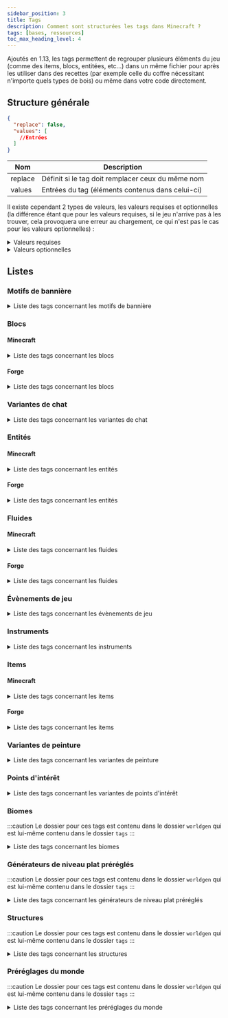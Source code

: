 ```yaml
---
sidebar_position: 3
title: Tags
description: Comment sont structurées les tags dans Minecraft ?
tags: [bases, ressources]
toc_max_heading_level: 4
---
```


Ajoutés en 1.13, les tags permettent de regrouper plusieurs éléments du jeu (comme des items, blocs, entitées, etc...) dans un même fichier pour après les utiliser dans des recettes (par exemple celle du coffre nécessitant n'importe quels types de bois) ou même dans votre code directement.

## Structure générale

```json
{
  "replace": false,
  "values": [
    //Entrées
  ]
}
```

| Nom     | Description                                       |
|---------|---------------------------------------------------|
| replace | Définit si le tag doit remplacer ceux du même nom |
| values  | Entrées du tag (éléments contenus dans celui-ci)  |

Il existe cependant 2 types de valeurs, les valeurs requises et optionnelles (la différence étant que pour les valeurs requises, si le jeu n'arrive pas à les trouver, cela provoquera une erreur au chargement, ce qui n'est pas le cas pour les valeurs optionnelles) :
<details>
  <summary>Valeurs requises</summary>

Celle-ci peuvent prendre 2 valeurs, soit un identifiant faisant référence à un élément du jeu, soit un identifiant faisant référence à un tag (précédé d'un `#`).

```json
"minecraft:diamond_block"
```

```json
"#minecraft:stone_bricks"
```
  
</details>

<details>
  <summary>Valeurs optionnelles</summary>

Celle-ci peuvent prendre 2 valeurs au niveau du champ `ìd`, soit un identifiant faisant référence à un élément du jeu, soit un identifiant faisant référence à un tag (précédé d'un `#`). Le champ `required` permet quant à lui de définir si l'entrée est requise ou non (dans le cas d'une entrée optionnelle il faudrat le définir sur `false`).

```json
{
  "id": "minecraft:diamond_block",
  "required": false
}
```

```json
{
  "id": "#minecraft:stone_bricks",
  "required": false
}
```

</details>

## Listes

### Motifs de bannière

<details>

<summary>Liste des tags concernant les motifs de bannière</summary>

| Identifiant            | Description                                                                  |
|------------------------|------------------------------------------------------------------------------|
| `pattern_item/creeper` | Liste des motifs qui peuvent être fabriqués en utilisant le motif de creeper |
| `pattern_item/flower`  | Liste des motifs qui peuvent être fabriqués en utilisant le motif de fleur   |
| `pattern_item/globe`   | Liste des motifs qui peuvent être fabriqués en utilisant le motif de globe   |
| `pattern_item/mojang`  | Liste des motifs qui peuvent être fabriqués en utilisant le motif de Mojang  |
| `pattern_item/piglin`  | Liste des motifs qui peuvent être fabriqués en utilisant le motif de Piglin  |
| `pattern_item/skull`   | Liste des motifs qui peuvent être fabriqués en utilisant le motif de crâne   |
| `no_item_required`     | Liste des motifs qui peuvent être fabriqués sans aucun item                  |

</details>

### Blocs

#### Minecraft

<details>
<summary>Liste des tags concernant les blocs</summary>

| Identifiant                                | Description                                                                                                                                                                   |
|--------------------------------------------|-------------------------------------------------------------------------------------------------------------------------------------------------------------------------------|
| `mineable/axe`                             | Liste des blocs pouvant être miné efficacement avec une hache                                                                                                                 |
| `mineable/hoe`                             | Liste des blocs pouvant être miné efficacement avec une houe                                                                                                                  |
| `mineable/pickaxe`                         | Liste des blocs pouvant être miné efficacement avec une pioche                                                                                                                |
| `mineable/shovel`                          | Liste des blocs pouvant être miné efficacement avec une pelle                                                                                                                 |
| `acacia_logs`                              | Liste des blocs qui sont des buches d'acacia                                                                                                                                  |
| `ancient_city_replaceable`                 | Liste des blocs remplaçables par les cités antiques                                                                                                                           |
| `animals_spawnable_on`                     | Liste des blocs sur lesquels les animaux peuvent apparaître                                                                                                                   |
| `anvil`                                    | Liste des blocs qui sont des enclumes                                                                                                                                         |
| `axolotls_spawnable_on`                    | Liste des blocs sur lesquels les axolotls peuvent apparaître                                                                                                                  |
| `azalea_grows_on`                          | Liste des blocs sur lesquels les arbres d'azalées peuvent pousser                                                                                                             |
| `azalea_root_replaceable`                  | Liste des blocs qui peuvent être remplacé par les racines des azalées                                                                                                         |
| `bamboo_plantable_on`                      | Liste des blocs où le bambou peut être planté                                                                                                                                 |
| `banners`                                  | Liste des blocs qui sont des bannières                                                                                                                                        |
| `base_stone_nether`                        | Liste des blocs qui peuvent être remplacés par des ressources (par exemple des minerais) de la dimension du Nether                                                            |
| `base_stone_overworld`                     | Liste des blocs qui peuvent être remplacés par des ressources (par exemple des minerais) du monde normal                                                                      |
| `beacon_base_blocks`                       | Liste des blocs qui peuvent activer une balise selon une structure prédéfinie                                                                                                 |
| `beds`                                     | Liste des blocs qui sont des lits                                                                                                                                             |
| `beehives`                                 | Liste des blocs qui sont des ruches                                                                                                                                           |
| `bee_growables`                            | Liste des blocs qui réagissent au pollen des abeilles pour pousser plus rapidement                                                                                            |
| `big_dripleaf_placeable`                   | Liste des blocs qui peuvent servir de base pour les grandes foliogoutte                                                                                                       |
| `birch_logs`                               | Liste des blocs qui sont des buches de bouleau                                                                                                                                |
| `buttons`                                  | Liste des blocs qui sont des boutons                                                                                                                                          |
| `campfires`                                | Liste des blocs qui sont des feux de camp                                                                                                                                     |
| `candles`                                  | Liste des blocs qui sont des bougies                                                                                                                                          |
| `candle_cakes`                             | Liste des blocs qui sont des gâteaux avec une bougie                                                                                                                          |
| `cauldrons`                                | Liste des blocs qui sont des chaudrons                                                                                                                                        |
| `cave_vines`                               | Liste des blocs qui sont des lianes des cavernes                                                                                                                              |
| `climbable`                                | Liste des blocs qui sont escaladables                                                                                                                                         |
| `coal_ores`                                | Liste des blocs qui sont des minerais de charbon                                                                                                                              |
| `completes_find_tree_tutorial`             | Liste des blocs qui, quand ils sont cassés, permettent de compléter le tutoriel `find_tree`                                                                                   |
| `convertable_to_mud`                       | Liste des blocs qui peuvent être convertis en boue                                                                                                                            |
| `copper_ores`                              | Liste des blocs qui sont des minerais de cuivre                                                                                                                               |
| `corals`                                   | Liste des blocs qui sont des coraux (en général)                                                                                                                              |
| `coral_blocks`                             | Liste des blocs qui sont des coraux (blocs)                                                                                                                                   |
| `coral_plants`                             | Liste des blocs qui sont des coraux (plantes)                                                                                                                                 |
| `crimson_stems`                            | Liste des blocs qui sont des tiges carmins                                                                                                                                    |
| `crops`                                    | Liste des blocs qui sont des cultures                                                                                                                                         |
| `crystal_sound_blocks`                     | Liste des blocs qui émettent le son "amethyst block chime" de manière répétée pendant un court laps de temps après avoir été piétinés  ( le volume diminuant progressivement) |
| `dampens_vibrations`                       | Liste des blocs absorbant les vibrations qui le touchent                                                                                                                      |
| `dark_oak_logs`                            | Liste des blocs qui sont des buches de bois sombre                                                                                                                            |
| `dead_bush_may_place_on`                   | Liste des blocs sur lesquelles les arbustes morts peuvent pousser                                                                                                             |
| `deepslate_ore_replaceables`               | Liste des blocs pouvant être remplacés par des minerais des profondeurs                                                                                                       |
| `diamond_ores`                             | Liste des blocs qui sont des minerais de diamant                                                                                                                              |
| `dirt`                                     | Liste des blocs qui sont de la terre                                                                                                                                          |
| `doors`                                    | Liste des blocs qui sont des portes                                                                                                                                           |
| `dragon_immune`                            | Liste des blocs qui sont immunisés contre le dragon                                                                                                                           |
| `dragon_transparent`                       | Liste des blocs qui peuvent être traversés par le dragon sans les détruire                                                                                                    |
| `dripstone_replaceable_blocks`             | Liste des blocs pouvant être remplacés par des blocs de spéléothème                                                                                                           |
| `emerald_ores`                             | Liste des blocs qui sont des minerais d'émeraude                                                                                                                              |
| `enderman_holdable`                        | Liste des blocs pouvant être récupérés par des enderman                                                                                                                       |
| `fall_damage_resetting`                    | Liste des blocs qui réinitialisent les dégâts de chute d'un joueur                                                                                                            |
| `features_cannot_replace`                  | Liste des blocs ne peuvent pas être remplacés par des éléments générés                                                                                                        |
| `fences`                                   | Liste des blocs qui sont des barrières                                                                                                                                        |
| `fence_gates`                              | Liste des blocs qui sont des portillons                                                                                                                                       |
| `fire`                                     | Liste des blocs qui sont du feu                                                                                                                                               |
| `flowers`                                  | Liste des blocs qui sont des fleurs                                                                                                                                           |
| `flower_pots`                              | Liste des blocs qui sont des fleurs dans des pots                                                                                                                             |
| `foxes_spawnable_on`                       | Liste des blocs sur lesquels les loups peuvent apparaître                                                                                                                     |
| `frogs_spawnable_on`                       | Liste des blocs sur lesquels les grenouilles peuvent apparaître                                                                                                               |
| `frog_prefer_jump_to`                      | Liste des blocs sur lesquels les grenouilles préfèrent sauter                                                                                                                 |
| `geode_invalid_blocks`                     | Liste des blocs qui empêchent les géodes de se générer                                                                                                                        |
| `goats_spawnable_on`                       | Liste des blocs sur lesquels les chèvres peuvent apparaître                                                                                                                   |
| `gold_ores`                                | Liste des blocs qui sont des minerais d'or                                                                                                                                    |
| `guarded_by_piglins`                       | Liste des blocs qui rendent hostile les Piglin's quand ils sont cassés ou ouvert (pour ceux le pouvant)                                                                       |
| `hoglin_repellents`                        | Liste des blocs qui font fuir les hoglin's                                                                                                                                    |
| `ice`                                      | Liste des blocs qui sont de la glace                                                                                                                                          |
| `impermeable`                              | Liste des blocs qui ne laissent pas passer les fluides ou le miel                                                                                                             |
| `infiniburn_end`                           | Liste des blocs qui peuvent rester en feu éternellement dans la dimension de l'Ender                                                                                          |
| `infiniburn_nether`                        | Liste des blocs qui peuvent rester en feu éternellement dans la dimension du Nether                                                                                           |
| `infiniburn_overworld`                     | Liste des blocs qui peuvent rester en feu éternellement dans le monde normal                                                                                                  |
| `inside_step_sound_blocks`                 | Liste des blocs jouant le son de pas quand une entité marche à l'intérieur                                                                                                    |
| `iron_ores`                                | Liste des blocs qui sont des minerais de fer                                                                                                                                  |
| `jungle_logs`                              | Liste des blocs qui sont des buches de bois de la jungle                                                                                                                      |
| `lapis_ores`                               | Liste des blocs qui sont des minerais de lapis lazuli                                                                                                                         |
| `lava_pool_stone_cannot_replace`           | Liste des blocs qui ne peuvent pas être remplacé par la génération d'un lac de lave                                                                                           |
| `leaves`                                   | Liste des blocs qui sont des feuilles                                                                                                                                         |
| `logs`                                     | Liste des blocs qui sont des buches                                                                                                                                           |
| `logs_that_burn`                           | Liste des blocs de buche qui sont inflammables                                                                                                                                |
| `lush_ground_replaceable`                  | Liste des blocs qui seront remplacés par de la terre racineuse                                                                                                                |
| `mangrove_logs`                            | Liste des blocs qui sont des buches en palétuvier                                                                                                                             |
| `mangrove_logs_can_grow_through`           | Liste des blocs qui peuvent être traversés par le tronc d'un palétuvier quand il pousse                                                                                       |
| `mangrove_roots_can_grow_through`          | Liste des blocs qui peuvent être traversés par les racines d'un palétuvier quand il pousse                                                                                    |
| `mooshrooms_spawnable_on`                  | Liste des blocs sur lesquels les vaches champignon peuvent apparaître                                                                                                         |
| `moss_replaceable`                         | Liste des blocs qui peuvent être remplacés par des blocs de mousse lorsque de la poudre d'os a été appliquée à un bloc de mousse voisin                                       |
| `mushroom_grow_block`                      | Liste des blocs sur lesquels les champignons peuvent être placés ou se propager                                                                                               |
| `needs_diamond_tool`                       | Liste des blocs nécessitant un outil en diamant pour être récolté                                                                                                             |
| `needs_iron_tool`                          | Liste des blocs nécessitant un outil en fer pour être récolté                                                                                                                 |
| `needs_stone_tool`                         | Liste des blocs nécessitant un outil en pierre pour être récolté                                                                                                              |
| `nether_carver_replaceables`               | Liste des blocs qui peuvent être détruit par le générateur de monde pour y creuser des grottes dans le Nether                                                                 |
| `non_flammable_wood`                       | Liste des blocs de bois qui sont inflammables                                                                                                                                 |
| `nylium`                                   | Liste des blocs qui sont des blocs de nylium                                                                                                                                  |
| `oak_logs`                                 | Liste des blocs qui sont des buches de bois de chêne                                                                                                                          |
| `occludes_vibration_signals`               | Liste des blocs qui empêchent les capteurs sculk d'entendre les vibrations si le bloc se trouve entre le capteur et la vibration                                              |
| `overworld_carver_replaceables`            | Liste des blocs qui peuvent être détruit par le générateur de monde pour y creuser des grottes dans le monde normal                                                           |
| `overworld_natural_logs`                   | Liste des blocs de tronc d'arbre naturellement présent dans le monde normal                                                                                                   |
| `parrots_spawnable_on`                     | Liste des blocs sur lesquels les perroquets peuvent apparaître                                                                                                                |
| `piglin_repellents`                        | Liste des blocs qui font fuir les piglin's                                                                                                                                    |
| `planks`                                   | Liste des blocs qui sont des planches                                                                                                                                         |
| `polar_bears_spawnable_on_in_frozen_ocean` | Liste des blocs sur lesquels les ours polaires peuvent apparaître dans des biomes d'océan gelé                                                                                |
| `portals`                                  | Liste des blocs qui sont des portails                                                                                                                                         |
| `pressure_plates`                          | Liste des blocs qui sont des plaques de pression                                                                                                                              |
| `prevent_mob_spawning_inside`              | Liste des blocs empêchent les monstres d'apparaître à l'intérieur de ceux-ci                                                                                                  |
| `rabbits_spawnable_on`                     | Liste des blocs sur lesquels les lapins peuvent apparaître                                                                                                                    |
| `rails`                                    | Liste des blocs qui sont des rails                                                                                                                                            |
| `redstone_ores`                            | Liste des blocs qui sont des minerais de redstone                                                                                                                             |
| `replaceable_plants`                       | Liste des plantes qui peuvent être remplacées pendant la génération d'un élément                                                                                              |
| `sand`                                     | Liste des blocs qui sont du sable                                                                                                                                             |
| `saplings`                                 | Liste des blocs qui sont des pousses d'arbre                                                                                                                                  |
| `sculk_replaceable`                        | Liste des blocs qui peuvent être remplacé par des blocs de la familles des sculks lors de la génération du sculls                                                             |
| `sculk_replaceable_world_gen`              | Liste des blocs qui peuvent être remplacé par des blocs de la familles des sculks lors de la génération du sculls par le générateur de monde                                  |
| `shulker_boxes`                            | Liste des blocs qui sont des boites de shulker                                                                                                                                |
| `signs`                                    | Liste des blocs qui sont des panneaux                                                                                                                                         |
| `slabs`                                    | Liste des blocs qui sont des dalles                                                                                                                                           |
| `small_dripleaf_placeable`                 | Liste des blocs sur lesquels il est possible de placer les petites foliogoutes                                                                                                |
| `small_flowers`                            | Liste des blocs qui sont des petites fleurs                                                                                                                                   |
| `snaps_goat_horn`                          | Liste des blocs qui cassent une corne aux chèvres quand elles chargent dedans                                                                                                 |
| `snow`                                     | Liste des blocs qui sont de la neige                                                                                                                                          |
| `snow_layer_cannot_survive_on`             | Liste des blocs sur lesquels les couches de neige ne peuvent pas survivre                                                                                                     |
| `snow_layer_can_survive_on`                | Liste des blocs sur lesquels les couches de neige peuvent survivre                                                                                                            |
| `soul_fire_base_blocks`                    | Liste des blocs qui peuvent supporter le feu des âmes                                                                                                                         |
| `soul_speed_blocks`                        | Liste des blocs qui donnent un effet de vitesse si jamais un joueur se situe sur l'un d'entre eux avec des bottes ayant l'enchantement _Agilité des âmes_                     |
| `spruce_logs`                              | Liste des blocs qui sont des buches de bois de sapin                                                                                                                          |
| `stairs`                                   | Liste des blocs qui sont des escaliers                                                                                                                                        |
| `standing_signs`                           | Liste des blocs qui sont des panneaux qui sont sur pied                                                                                                                       |
| `stone_bricks`                             | Liste des blocs qui sont des pierres taillées                                                                                                                                 |
| `stone_ore_replaceables`                   | Liste des blocs pouvant être remplacés par des minerais                                                                                                                       |
| `stone_pressure_plates`                    | Liste des blocs qui sont des plaques de pression en pierre                                                                                                                    |
| `strider_warm_blocks`                      | Liste des blocs qui ne font pas trembler un strider si jamais il se retrouve dessus                                                                                           |
| `tall_flowers`                             | Liste des blocs qui sont des fleurs hautes                                                                                                                                    |
| `terracotta`                               | Liste des blocs qui sont de la terre cuite                                                                                                                                    |
| `trapdoors`                                | Liste des blocs qui sont des trappes                                                                                                                                          |
| `underwater_bonemeals`                     | Liste des plantes aquatiques qui poussent dans le fond des océans                                                                                                             |
| `unstable_bottom_center`                   | Liste des blocs qui ne peuvent pas supporter les lanternes et les cloches sur leur face inférieure                                                                            |
| `valid_spawn`                              | Liste des blocs qui sont valides pour l'apparition d'un joueur                                                                                                                |
| `walls`                                    | Liste des blocs qui sont des murets                                                                                                                                           |
| `wall_corals`                              | Liste des blocs qui sont des coraux muraux                                                                                                                                    |
| `wall_post_override`                       | Liste des blocs qui transforment les murs en piliers, même s'ils ne sont pas solides                                                                                          |
| `wall_signs`                               | Liste des blocs qui sont des panneaux accrochés au mur                                                                                                                        |
| `warped_stems`                             | Liste des blocs qui sont des tiges biscornues                                                                                                                                 |
| `wart_blocks`                              | Liste des blocs qui sont des blocs de verrue                                                                                                                                  |
| `wither_immune`                            | Liste des blocs qui sont immunisés contre les explosions du Wither                                                                                                            |
| `wither_summon_base_blocks`                | Liste des blocs utilisables pour faire apparaître le Wither                                                                                                                   |
| `wolves_spawnable_on`                      | Liste des blocs sur lesquels les loups peuvent apparaître                                                                                                                     |
| `wooden_buttons`                           | Liste des blocs qui sont des boutons en bois                                                                                                                                  |
| `wooden_doors`                             | Liste des blocs qui sont des portes en bois                                                                                                                                   |
| `wooden_fences`                            | Liste des blocs qui sont des barrières en bois                                                                                                                                |
| `wooden_pressure_plates`                   | Liste des blocs qui sont des plaques de pression en bois                                                                                                                      |
| `wooden_slabs`                             | Liste des blocs qui sont des dalles en bois                                                                                                                                   |
| `wooden_stairs`                            | Liste des blocs qui sont des escaliers en bois                                                                                                                                |
| `wooden_trapdoors`                         | Liste des blocs qui sont des trappes en bois                                                                                                                                  |
| `wool`                                     | Liste des blocs qui sont des laines                                                                                                                                           |
| `wool_carpets`                             | Liste des blocs qui sont des tapis de laine                                                                                                                                   |

</details>

#### Forge

<details>

<summary>Liste des tags concernant les blocs</summary>

| Identifiant                               | Description                                                                                                            |
|-------------------------------------------|------------------------------------------------------------------------------------------------------------------------|
| `barrels/wooden`                          | Liste des blocs qui sont des barils en bois                                                                            |
| `chests/ender`                            | Liste des blocs qui sont des coffres de l'Ender                                                                        |
| `chests/trapped`                          | Liste des blocs qui sont des coffres piégés                                                                            |
| `chests/wooden`                           | Liste des blocs qui sont des coffres en bois                                                                           |
| `cobblestone/deepslate`                   | Liste des blocs qui sont des pierres des abîmes                                                                        |
| `cobblestone/infested`                    | Liste des blocs qui sont des pierres infestées                                                                         |
| `cobblestone/mossy`                       | Liste des blocs qui sont des pierres moussues                                                                          |
| `cobblestone/normal`                      | Liste des blocs qui sont des pierres normales                                                                          |
| `fence_gates/wooden`                      | Liste des blocs qui sont des portillons en bois                                                                        |
| `fences/nether_brick`                     | Liste des blocs qui sont des barrières en briques du Nether                                                            |
| `fences/wooden`                           | Liste des blocs qui sont des barrières en bois                                                                         |
| `glass/black`                             | Liste des blocs qui sont du verre noir                                                                                 |
| `glass/blue`                              | Liste des blocs qui sont du verre bleu                                                                                 |
| `glass/brown`                             | Liste des blocs qui sont du verre marron                                                                               |
| `glass/colorless`                         | Liste des blocs qui sont du verre non coloré                                                                           |
| `glass/cyan`                              | Liste des blocs qui sont du verre cyan                                                                                 |
| `glass/gray`                              | Liste des blocs qui sont du verre gris                                                                                 |
| `glass/green`                             | Liste des blocs qui sont du verre vert                                                                                 |
| `glass/light_blue`                        | Liste des blocs qui sont du verre bleu clair                                                                           |
| `glass/light_gray`                        | Liste des blocs qui sont du verre gris clair                                                                           |
| `glass/lime`                              | Liste des blocs qui sont du verre vert clair                                                                           |
| `glass/magenta`                           | Liste des blocs qui sont du verre magenta                                                                              |
| `glass/orange`                            | Liste des blocs qui sont du verre orange                                                                               |
| `glass/pink`                              | Liste des blocs qui sont du verre rose                                                                                 |
| `glass/purple`                            | Liste des blocs qui sont du verre violet                                                                               |
| `glass/red`                               | Liste des blocs qui sont du verre rouge                                                                                |
| `glass/silica`                            | Liste de tous les blocs de verre (colorés ou non)                                                                      |
| `glass/tinted`                            | Liste des blocs qui sont du verre tinté                                                                                |
| `glass/white`                             | Liste des blocs qui sont du verre blanc                                                                                |
| `glass/yellow`                            | Liste des blocs qui sont du verre jaune                                                                                |
| `glass_panes/black`                       | Liste des blocs qui sont des vitres noires                                                                             |
| `glass_panes/blue`                        | Liste des blocs qui sont des vitres bleues                                                                             |
| `glass_panes/brown`                       | Liste des blocs qui sont des vitres marron                                                                             |
| `glass_panes/colorless`                   | Liste des blocs qui sont des vitres non colorées                                                                       |
| `glass_panes/cyan`                        | Liste des blocs qui sont des vitres cyan                                                                               |
| `glass_panes/gray`                        | Liste des blocs qui sont des vitres grises                                                                             |
| `glass_panes/green`                       | Liste des blocs qui sont des vitres vertes                                                                             |
| `glass_panes/light_blue`                  | Liste des blocs qui sont des vitres bleu clair                                                                         |
| `glass_panes/light_gray`                  | Liste des blocs qui sont des vitres gris clair                                                                         |
| `glass_panes/lime`                        | Liste des blocs qui sont des vitres vert clair                                                                         |
| `glass_panes/magenta`                     | Liste des blocs qui sont des vitres magenta                                                                            |
| `glass_panes/orange`                      | Liste des blocs qui sont des vitres oranges                                                                            |
| `glass_panes/pink`                        | Liste des blocs qui sont des vitres roses                                                                              |
| `glass_panes/purple`                      | Liste des blocs qui sont des vitres violettes                                                                          |
| `glass_panes/red`                         | Liste des blocs qui sont des vitres rouges                                                                             |
| `glass_panes/white`                       | Liste des blocs qui sont des vitres blanches                                                                           |
| `glass_panes/yellow`                      | Liste des blocs qui sont des vitres jaunes                                                                             |
| `ore_bearing_ground/deepslate`            | Liste des blocs qui sont remplacés par des minerais des profondeurs pendant, la génération                             |
| `ore_bearing_ground/netherrack`           | Liste des blocs qui sont remplacés par des minerais du Nether pendant, la génération                                   |
| `ore_bearing_ground/stone`                | Liste des blocs qui sont remplacés par des minerais de la surface, pendant la génération                               |
| `ore_rates/dense`                         | Liste des blocs qui sont des minerais qui, en moyenne, permettent d'obtenir plus d'une ressource du matériau donné     |
| `ore_rates/singular`                      | Liste des blocs qui sont des minerais qui, en moyenne, permettent d'obtenir en moyenne une ressource du matériau donné |
| `ore_rates/sparse`                        | Liste des blocs qui sont des minerais qui, en moyenne, permettent d'obtenir moins d'une ressource du matériau donné    |
| `ore/coal`                                | Liste des blocs qui sont des minerais de charbon                                                                       |
| `ore/copper`                              | Liste des blocs qui sont des minerais de cuivre                                                                        |
| `ore/diamond`                             | Liste des blocs qui sont des minerais de diamant                                                                       |
| `ore/emerald`                             | Liste des blocs qui sont des minerais d'émeraude                                                                       |
| `ore/gold`                                | Liste des blocs qui sont des minerais d'or                                                                             |
| `ore/iron`                                | Liste des blocs qui sont des minerais de fer                                                                           |
| `ore/lapis`                               | Liste des blocs qui sont des minerais de lapis lazuli                                                                  |
| `ore/netherite_scrap`                     | Liste des blocs qui sont des minerais de fragments de Netherite                                                        |
| `ore/quartz`                              | Liste des blocs qui sont des minerais de quartz                                                                        |
| `ore/redstone`                            | Liste des blocs qui sont des minerais de redstone                                                                      |
| `ores_in_ground/deepslate`                | Liste des blocs qui sont des minerais des profondeurs                                                                  |
| `ores_in_ground/netherrack`               | Liste des blocs qui sont des minerais du Nether                                                                        |
| `ores_in_ground/stone`                    | Liste des blocs qui sont des minerais de la surface                                                                    |
| `sand/colorless`                          | Liste des blocs qui sont du sable non coloré                                                                           |
| `sand/red`                                | Liste des blocs qui sont du sable rouge                                                                                |
| `storage_blocks/amethyst`                 | Liste des blocs qui sont des blocs de stockage pour l'améthyste                                                        |
| `storage_blocks/coal`                     | Liste des blocs qui sont des blocs de stockage pour le charbon                                                         |
| `storage_blocks/copper`                   | Liste des blocs qui sont des blocs de stockage pour le cuivre                                                          |
| `storage_blocks/diamond`                  | Liste des blocs qui sont des blocs de stockage pour le diamant                                                         |
| `storage_blocks/emerald`                  | Liste des blocs qui sont des blocs de stockage pour l'émeraude                                                         |
| `storage_blocks/gold`                     | Liste des blocs qui sont des blocs de stockage pour l'or                                                               |
| `storage_blocks/iron`                     | Liste des blocs qui sont des blocs de stockage pour le fer                                                             |
| `storage_blocks/lapis`                    | Liste des blocs qui sont des blocs de stockage pour le lapis lazuli                                                    |
| `storage_blocks/netherite`                | Liste des blocs qui sont des blocs de stockage pour la netherite                                                       |
| `storage_blocks/quartz`                   | Liste des blocs qui sont des blocs de stockage pour le quartz                                                          |
| `storage_blocks/raw_copper`               | Liste des blocs qui sont des blocs de stockage pour le cuivre brut                                                     |
| `storage_blocks/raw_gold`                 | Liste des blocs qui sont des blocs de stockage pour l'or brut                                                          |
| `storage_blocks/raw_iron`                 | Liste des blocs qui sont des blocs de stockage pour le fer brut                                                        |
| `storage_blocks/redstone`                 | Liste des blocs qui sont des blocs de stockage pour la redstone                                                        |
| `barrels`                                 | Liste des blocs qui sont des barils                                                                                    |
| `bookshelves`                             | Liste des blocs qui sont des bibliothèques                                                                             |
| `chests`                                  | Liste des blocs qui sont des coffres                                                                                   |
| `cobblestone`                             | Liste des blocs qui sont des pierres                                                                                   |
| `end_stones`                              | Liste des blocs qui sont des roches de l'End                                                                           |
| `enderman_place_on_blacklist`             | Liste des blocs où les Enderman ne peuvent placer de blocs                                                             |
| `fence_gates`                             | Liste des blocs qui sont des portillons                                                                                |
| `fences`                                  | Liste des blocs qui sont des barrières                                                                                 |
| `glass`                                   | Liste des blocs qui sont du verre                                                                                      |
| `glass_panes`                             | Liste des blocs qui sont des vitres                                                                                    |
| `gravel`                                  | Liste des blocs qui sont du gravier                                                                                    |
| `netherrack`                              | Liste des blocs qui sont de la roche du Nether                                                                         |
| `obsidian`                                | Liste des blocs qui sont de l'obsidienne                                                                               |
| `ores`                                    | Liste des blocs qui sont des minerais                                                                                  |
| `sand`                                    | Liste des blocs qui sont du sable                                                                                      |
| `sandstone`                               | Liste des blocs qui sont du grès                                                                                       |
| `stained_glass`                           | Liste des blocs qui sont du verre teinté                                                                               |
| `stained_glass_panes`                     | Liste des blocs qui sont des vitres teintées                                                                           |
| `stone`                                   | Liste des blocs qui sont de la roche                                                                                   |
| `storage_blocks`                          | Liste des blocs qui sont des blocs de stockage                                                                         |

</details>

### Variantes de chat

<details>

<summary>Liste des tags concernant les variantes de chat</summary>

| Identifiant        | Description                                                     |
|--------------------|-----------------------------------------------------------------|
| `default_spawns`   | Liste des variantes de chat pouvant apparaitre naturellement    |
| `full_moon_spawns` | Liste des variantes de chat pouvant apparaitre à la pleine lune |

</details>

### Entités

#### Minecraft

<details>

<summary>Liste des tags concernant les entités</summary>

| Identifiant                  | Description                                                                                              |
|------------------------------|----------------------------------------------------------------------------------------------------------|
| `arrows`                     | Liste de toutes les flèches (entités)                                                                    |
| `axolotl_always_hostiles`    | Liste des entités contre lesquels les axolotls sont toujours hostiles                                    |
| `axolotl_hunt_targets`       | Liste des entités que les axolotls attaquent                                                             |
| `beehive_inhabitors`         | Liste des entités qui habitent dans une ruche                                                            |
| `freeze_hurts_extra_types`   | Liste des entités qui sont plus sensible au froid et subissent donc des points de dégâts supplémentaires |
| `freeze_immune_entity_types` | Liste des entités qui ne gèlent pas dans la poudreuse                                                    |
| `frog_food`                  | Liste des entités qui peuvent être mangées par les grenouilles                                           |
| `impact_projectiles`         | Liste des entités qui sont des projectiles                                                               |
| `powder_snow_walkable_mobs`  | Liste des entités qui peuvent marcher sur la poudreuse sans s'enfoncer dedans                            |
| `raiders`                    | Liste des entités qui composent les raids contre les villages                                            |
| `skeletons`                  | Liste de tous les types de squelette                                                                     |

</details>

#### Forge

<details>

<summary>Liste des tags concernant les entités</summary>

| Identifiant | Description                     |
|-------------|---------------------------------|
| `bosses`    | Liste de tous les "boss" du jeu |

</details>

### Fluides

#### Minecraft

<details>

<summary>Liste des tags concernant les fluides</summary>

| Identifiant | Description                           |
|-------------|---------------------------------------|
| `lava`      | Liste des fluides qui sont de la lave |
| `water`     | Liste des fluides qui sont de l'eau   |

</details>

#### Forge

<details>

<summary>Liste des tags concernant les fluides</summary>

| Identifiant | Description                        |
|-------------|------------------------------------|
| `milk`      | Liste des fluides qui sont du lait |

</details>

### Évènements de jeu

<details>

<summary>Liste des tags concernant les évènements de jeu</summary>

| Identifiant                  | Description                                                                                       |
|------------------------------|---------------------------------------------------------------------------------------------------|
| `allay_can_listen`           | Liste des évènements pouvant être écoutés par les allay's                                         |
| `ignore_vibrations_sneaking` | Liste des évènements considérés comme des vibrations, qui peuvent être masqués en s'accroupissant |
| `shrieker_can_listen`        | Liste des évènements pouvant être écoutés par les _shrieker_'s                                    |
| `vibrations`                 | Liste des évènements considérés comme des vibrations                                              |
| `warden_can_listen`          | Liste des évènements pouvant être écoutés par les warden's                                        |

</details>

### Instruments

<details>

<summary>Liste des tags concernant les instruments</summary>

| Identifiant            | Description                                                                   |
|------------------------|-------------------------------------------------------------------------------|
| `goat_horns`           | Liste des instruments des cornes de chèvres lâchées par des chèvres           |
| `regular_goat_horns`   | Liste des instruments des cornes de chèvres lâchées par des chèvres normales  |
| `screaming_goat_horns` | Liste des instruments des cornes de chèvres lâchées par des chèvres hurlantes |

</details>

### Items

#### Minecraft

<details>

<summary>Liste des tags concernant les items</summary>

| Identifiant                    | Description                                                                                      |
|--------------------------------|--------------------------------------------------------------------------------------------------|
| `acacia_logs`                  | Liste de toutes les types de buche en acajou                                                     |
| `anvil`                        | Liste de tous les types d'enclumes                                                               |
| `arrows`                       | Liste de tous les types de flèche                                                                |
| `axolotl_tempt_items`          | Liste des items permettant d'attirer des axolotl                                                 |
| `banners`                      | Liste de toutes les bannières avec leurs couleurs respective                                     |
| `beacon_payment_items`         | Liste des items pouvant être utilisés pour l'activation d'une balise                             |
| `beds`                         | Liste de tous les types de lits                                                                  |
| `birch_logs`                   | Liste de tous les types de troncs en bouleau                                                     |
| `boats`                        | Liste de tous les types de bateaux                                                               |
| `buttons`                      | Liste de tous les types de boutons                                                               |
| `candles`                      | Liste de tous les types de bougies                                                               |
| `chest_boats`                  | Liste de tous les types de bateaux avec coffre                                                   |
| `cluster_max_harvestables`     | Liste des outils permettant de récolter efficacement de l'améthyste                              |
| `coals`                        | Liste de tous les types de charbon                                                               |
| `coal_ores`                    | Liste des minerais de charbon                                                                    |
| `compasses`                    | Liste de tous les types de boussoles                                                             |
| `completes_find_tree_tutorial` | Liste des types de blocs permettant de completer le tutoriel `find_tree`                         |
| `copper_ores`                  | Liste des minerais de cuivre                                                                     |
| `creeper_drop_music_discs`     | Liste de tous les disques pouvant être _dropés_ par un creeper quand il est tué par un squelette |
| `crimson_stems`                | Liste de tous les types de troncs carmins                                                        |
| `dampens_vibrations`           | Liste de tous les types de blocs absorbant les vibrations qui le touchent                        |
| `dark_oak_logs`                | Liste de tous les types de troncs en chêne noir                                                  |
| `diamond_ores`                 | Liste des minerais de diamant                                                                    |
| `dirt`                         | Liste de tous les types de terre                                                                 |
| `doors`                        | Liste de tous les types de porte                                                                 |
| `emerald_ores`                 | Liste des minerais d'émeraude                                                                    |
| `fences`                       | Liste de tous les types de barrière                                                              |
| `fishes`                       | Liste de tous les types de poissons                                                              |
| `flowers`                      | Liste de tous les types de fleurs                                                                |
| `fox_food`                     | Liste des items que le renard peut manger                                                        |
| `freeze_immune_wearables`      | Liste de tous les item pouvant être portés qui immunisent contre le froid                        |
| `gold_ores`                    | Liste des minerais d'or                                                                          |
| `ignored_by_piglin_babies`     | Liste des items ignorés par les bébés piglins                                                    |
| `iron_ores`                    | Liste des minerais de fer                                                                        |
| `jungle_logs`                  | Liste de tous les types de troncs en acajou                                                      |
| `lapis_ores`                   | Liste des minerais de lapis lazuli                                                               |
| `leaves`                       | Liste de tous les types de feuilles                                                              |
| `lectern_books`                | Liste de tous les types de livres pouvant être posés sur un pupitre de lecture                   |
| `logs`                         | Liste de tous les types de troncs (avec ou sans écorse, etc...)                                  |
| `logs_that_burn`               | Liste des tous les types de troncs combustibles                                                  |
| `mangrove_logs`                | Liste des tous les types de troncs en palétuvier                                                 |
| `music_discs`                  | Liste de tous les disques de musique                                                             |
| `non_flammable_wood`           | Liste des tous les types de bois non combustibles                                                |
| `oak_logs`                     | Liste de tous les types de troncs en chêne                                                       |
| `overworld_natural_logs`       | Liste de tous les types de troncs naturellement présent dans le monde normal                     |
| `piglin_food`                  | Liste des items que mangent les piglins                                                          |
| `piglin_loved`                 | Liste des items que les Piglins accepte pour faire un échange                                    |
| `piglin_repellents`            | Liste des items qui repoussent les piglins                                                       |
| `planks`                       | Liste de tous les types de planches                                                              |
| `rails`                        | Liste de tous les types de rails                                                                 |
| `redstone_ores`                | Liste des minerais de redstone                                                                   |
| `sand`                         | Liste de tous les types de sables                                                                |
| `saplings`                     | Liste de tous les types de pousses d'arbre                                                       |
| `signs`                        | Liste de tous les types de panneaux                                                              |
| `slabs`                        | Liste de tous les types de dalles                                                                |
| `small_flowers`                | Liste de tous les types de _petites_ fleurs                                                      |
| `soul_fire_base_blocks`        | Liste des items produisant du feu bleu                                                           |
| `spruce_logs`                  | Liste de tous les types de troncs en sapin                                                       |
| `stairs`                       | Liste de tous les types d'escaliers                                                              |
| `stone_bricks`                 | Liste de tous les types de pierres taillées                                                      |
| `stone_crafting_materials`     | Liste des items permettant de crafter les objets à base de pierre                                |
| `stone_tool_materials`         | Liste des items permettant de crafter les outils et armes en roche                               |
| `tall_flowers`                 | Liste de tous les types de fleurs haute                                                          |
| `terracotta`                   | Liste de tous les types de terres cuites                                                         |
| `trapdoors`                    | Liste de tous les types de trappes                                                               |
| `walls`                        | Liste de tous les types de murets                                                                |
| `warped_stems`                 | Liste de tous les types de troncs biscornus                                                      |
| `wart_blocks`                  | Liste de tous les types de blocs de verrues                                                      |
| `wooden_buttons`               | Liste de tous les types de boutons en bois                                                       |
| `wooden_doors`                 | Liste de tous les types de portes en bois                                                        |
| `wooden_fences`                | Liste de tous les types de barrières en bois                                                     |
| `wooden_pressure_plates`       | Liste de tous les types de plaques de pression en bois                                           |
| `wooden_slabs`                 | Liste de tous les types de dalles en bois                                                        |
| `wooden_stairs`                | Liste de tous les types d'escaliers en bois                                                      |
| `wooden_trapdoors`             | Liste de tous les types de trappes en bois                                                       |
| `wool`                         | Liste de tous les types de laines                                                                |
| `wool_carpets`                 | Liste de tous les types de tapis en laine                                                        |

</details>

#### Forge

<details>

<summary>Liste des tags concernant les items</summary>

| Identifiant                 | Description                                       |
|-----------------------------|---------------------------------------------------|
| `armors/boots`              | Liste de tous les types de bottes                 |
| `armors/chestplates`        | Liste de tous les types de plastrons              |
| `armors/helmets`            | Liste de tous les types de casques                |
| `armors/leggings`           | Liste de tous les types de jambières              |
| `barrels/wooden`            | Liste de tous les types de barils en bois         |
| `chests/ender`              | Liste de tous les types de coffres de l'End       |
| `chests/trapped`            | Liste de tous les types de coffres en bois piégés |
| `chests/wooden`             | Liste de tous les types de coffres en bois        |
| `cobblestone/deepslate`     | Liste de tous les types de pierres des abîmes     |
| `cobblestone/infested`      | Liste de tous les types de pierres infestées      |
| `cobblestone/mossy`         | Liste de tous les types de pierres moussues       |
| `cobblestone/normal`        | Liste de tous les types de pierres normales       |
| `crops/beetroot`            | Liste de tous les types de betteraves             |
| `crops/carrot`              | Liste de tous les types de carottes               |
| `crops/nether_wart`         | Liste de tous les types de verrues du Nether      |
| `crops/potato`              | Liste de tous les types de pommes de terre        |
| `crops/wheat`               | Liste de tous les types de blés                   |

</details>

### Variantes de peinture

<details>

<summary>Liste des tags concernant les variantes de peinture</summary>

| Identifiant | Description                                              |
|-------------|----------------------------------------------------------|
| `placeable` | Liste des variantes de peinture plaçables en mode survie |

</details>

### Points d'intérêt

<details>

<summary>Liste des tags concernant les variantes de points d'intérêt</summary>

| Identifiant           | Description                                              |
|-----------------------|----------------------------------------------------------|
| `acquirable_job_site` | Liste des points d'intérêt recherchés par les villageois |
| `bee_home`            | Liste des points d'intérêt ciblés par les abeilles       |
| `village`             | Liste des points d'intérêt qui font partie d'un village  |

</details>

### Biomes

:::caution
Le dossier pour ces tags est contenu dans le dossier `worldgen` qui est lui-même contenu dans le dossier `tags`
:::

<details>

<summary>Liste des tags concernant les biomes</summary>

| Identifiant                                 | Description                                                                                                          |
|---------------------------------------------|----------------------------------------------------------------------------------------------------------------------|
| `has_structure\ancient_city`                | Liste des biomes pouvant contenir des cités antiques                                                                 |
| `has_structure\bastion_remnant`             | Liste des biomes pouvant contenir des ruines de bastion                                                              |
| `has_structure\buried_treasure`             | Liste des biomes pouvant contenir des trésors enfouis                                                                |
| `has_structure\desert_pyramid`              | Liste des biomes pouvant contenir des pyramides                                                                      |
| `has_structure\end_city`                    | Liste des biomes pouvant contenir des villes de l'End                                                                |
| `has_structure\igloo`                       | Liste des biomes pouvant contenir des igloos                                                                         |
| `has_structure\jungle_temple`               | Liste des biomes pouvant contenir des temples de la jungle                                                           |
| `has_structure\mineshaft`                   | Liste des biomes pouvant contenir des mines abandonnées                                                              |
| `has_structure\mineshaft_mesa`              | Liste des biomes pouvant contenir des mines abandonnées du mesa                                                      |
| `has_structure\nether_fortress`             | Liste des biomes pouvant contenir des forteresses du Nether                                                          |
| `has_structure\nether_fossil`               | Liste des biomes pouvant contenir des fossiles du Nether                                                             |
| `has_structure\ocean_monument`              | Liste des biomes pouvant contenir des monuments océaniques                                                           |
| `has_structure\ocean_ruin_cold`             | Liste des biomes pouvant contenir des ruines océaniques d'eaux froides                                               |
| `has_structure\ocean_ruin_warm`             | Liste des biomes pouvant contenir des ruines océaniques d'eaux chaudes                                               |
| `has_structure\pillager_outpost`            | Liste des biomes pouvant contenir des avant-postes de pillards                                                       |
| `has_structure\ruined_portal_desert`        | Liste des biomes pouvant contenir des ruines de portail du désert                                                    |
| `has_structure\ruined_portal_jungle`        | Liste des biomes pouvant contenir des ruines de portail de la jungle                                                 |
| `has_structure\ruined_portal_mountain`      | Liste des biomes pouvant contenir des ruines de portail des montages                                                 |
| `has_structure\ruined_portal_nether`        | Liste des biomes pouvant contenir des ruines de portail du Nether                                                    |
| `has_structure\ruined_portal_ocean`         | Liste des biomes pouvant contenir des ruines de portail de l'océan                                                   |
| `has_structure\ruined_portal_standard`      | Liste des biomes pouvant contenir des ruines de portail _standard_                                                   |
| `has_structure\ruined_portal_swamp`         | Liste des biomes pouvant contenir des ruines de portail des marais                                                   |
| `has_structure\shipwreck`                   | Liste des biomes pouvant contenir des épaves                                                                         |
| `has_structure\shipwreck_beached`           | Liste des biomes pouvant contenir des bateaux échoués sur une plage                                                  |
| `has_structure\stronghold`                  | Liste des biomes pouvant contenir des forts de l'End                                                                 |
| `has_structure\swamp_hut`                   | Liste des biomes pouvant contenir des huttes de sorcière                                                             |
| `has_structure\village_desert`              | Liste des biomes pouvant contenir des villages du désert                                                             |
| `has_structure\village_plains`              | Liste des biomes pouvant contenir des villages de la plaine                                                          |
| `has_structure\village_savanna`             | Liste des biomes pouvant contenir des villages de la savane                                                          |
| `has_structure\village_snowy`               | Liste des biomes pouvant contenir des villages enneigés                                                              |
| `has_structure\village_taiga`               | Liste des biomes pouvant contenir des villages de la taïga                                                           |
| `has_structure\woodland_mansion`            | Liste des biomes pouvant contenir des manoirs de la forêt                                                            |
| `allows_surface_slime_spawns`               | Liste des biomes dans lesquels les slimes peuvent apparaitre en surface                                              |
| `allows_tropical_fish_spawns_at_any_height` | Liste des biomes dans lesquels les poissons tropicaux peuvent apparaitre dans les lacs à n'importe quel altitude     |
| `has_closer_water_fog`                      | Liste des biomes dans lesquels la distance de vue sous l'eau est réduite                                             |
| `is_badlands`                               | Liste des biomes de type _badland_                                                                                   |
| `is_beach`                                  | Liste des biomes _plage_                                                                                             |
| `is_deep_ocean`                             | Liste des biomes de type _océan profond_                                                                             |
| `is_end`                                    | Liste des biomes de l'End                                                                                            |
| `is_forest`                                 | Liste des biomes de type _forêt_                                                                                     |
| `is_hill`                                   | Liste des biomes _collines_                                                                                          |
| `is_jungle`                                 | Liste des biomes de type _jungle_                                                                                    |
| `is_mountain`                               | Liste des biomes de type _montagne_                                                                                  |
| `is_nether`                                 | Liste des biomes du Nether                                                                                           |
| `is_ocean`                                  | Liste des biomes océaniques                                                                                          |
| `is_overworld`                              | Liste des biomes du monde normal                                                                                     |
| `is_river`                                  | Liste des différents type de _rivières_                                                                              |
| `is_savanna`                                | Liste des biomes de type _savane_                                                                                    |
| `is_taiga`                                  | Liste des biomes de type _taïga_                                                                                     |
| `mineshaft_blocking`                        | Liste des biomes où les mines abandonnées sont bloquées                                                              |
| `more_frequent_drowned_spawns`              | Liste des biomes dans lesquels la quantité d'apparition de noyé est plus importante que les autres                   |
| `only_allows_snow_and_gold_rabbits`         | Liste des biomes dans lesquels les lapins qui apparaissent sont de couleur beige uniquement                          |
| `plays_underwater_music`                    | Liste des biomes dans lesquels le jeu joue des musiques spécifiques à l'ambiance sous-marine                         |
| `polar_bears_spawn_on_alternate_blocks`     | Liste des biomes dans lesquels les ours polaires peuvent apparaitre                                                  |
| `produces_corals_from_bonemeal`             | Liste des biomes dans lesquels des coraux sont produit après l'utilisation d'engrais                                 |
| `reduce_water_ambient_spawns`               | Liste des biomes dans lesquels la quantité d'apparition de créature marine est réduite par rapport aux autres biomes |
| `required_ocean_monument_surrounding`       | Liste des biomes qui doivent être autour d'un monument sous-marin                                                    |
| `spawns_cold_variant_frogs`                 | Liste des biomes dans lesquels une grenouille aura une variante de biome froid quand elle est générée/elle grandit   |
| `spawns_warm_variant_frogs`                 | Liste des biomes dans lesquels une grenouille aura une variante de biome chaud quand elle est générée/elle grandit   |
| `stronghold_biased_to`                      | Liste des biomes qui contrôle la génération des forts de l'End                                                       |
| `water_on_map_outlines`                     | Liste des biomes qui sont considéré comme étant des océans sur les cartes aux trésors                                |
| `without_patrol_spawns`                     | Liste des biomes où les patrouilles ne peuvent pas apparaitre                                                        |
| `without_wandering_trader_spawns`           | Liste des biomes où les marchands ambulants ne peuvent pas apparaitre                                                |
| `without_zombie_sieges`                     | Liste des biomes où les attaques de zombies ne peuvent pas être lancées                                              |

</details>

### Générateurs de niveau plat préréglés

:::caution
Le dossier pour ces tags est contenu dans le dossier `worldgen` qui est lui-même contenu dans le dossier `tags`
:::

<details>

<summary>Liste des tags concernant les générateurs de niveau plat préréglés</summary>

| Identifiant | Description                                                                  |
|-------------|------------------------------------------------------------------------------|
| `visible`   | Liste des générateurs visibles sur l'écran de configuration des mondes plats |

</details>

### Structures

:::caution
Le dossier pour ces tags est contenu dans le dossier `worldgen` qui est lui-même contenu dans le dossier `tags`
:::

<details>

<summary>Liste des tags concernant les structures</summary>

| Identifiant                 | Description                                                        |
|-----------------------------|--------------------------------------------------------------------|
| `cats_spawn_as_black`       | Liste des structure où les chats noirs peuvent apparaitre          |
| `cats_spawn_in`             | Liste des structure où les chats peuvent apparaitre                |
| `dolphin_located`           | Liste des structure pouvant être localisées par un dauphin         |
| `eye_of_ender_located`      | Liste des structures pouvant être localisées par un œil de l'Ender |
| `mineshaft`                 | Listes des structures qui sont des puits de mine abandonnée        |
| `ocean_ruin`                | Listes des structures qui sont des ruines d'océan                  |
| `on_ocean_explorer_maps`    | Liste des structures visibles sur les cartes au trésor marines     |
| `on_treasure_maps`          | Liste des structures visibles sur les cartes au trésor             |
| `on_woodland_explorer_maps` | Liste des structures visibles sur les cartes au trésor forestières |
| `ruined_portal`             | Listes des structures qui sont des portails en ruines              |
| `shipwreck`                 | Listes des structures qui sont des épaves de navire                |
| `village`                   | Listes des structures qui sont des villages                        |

</details>

### Préréglages du monde

:::caution
Le dossier pour ces tags est contenu dans le dossier `worldgen` qui est lui-même contenu dans le dossier `tags`
:::

<details>

<summary>Liste des tags concernant les préréglages du monde</summary>

| Identifiant | Description                                                                                              |
|-------------|----------------------------------------------------------------------------------------------------------|
| `extended`  | Liste des préréglages du monde qui apparaissent uniquement lorsque vous maintenez la touche Alt enfoncée |
| `normal`    | Liste des préréglages du monde qui apparaissent dans le menu de configuration à la création d'un monde   |

</details>